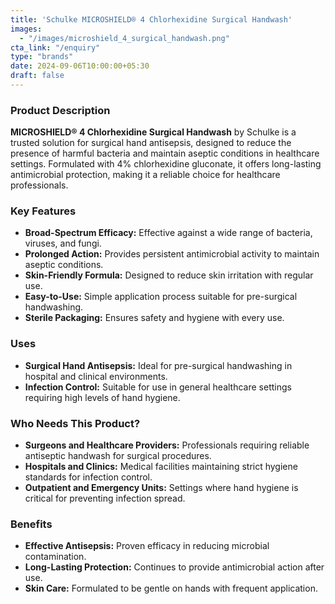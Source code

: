 ```yaml
---
title: 'Schulke MICROSHIELD® 4 Chlorhexidine Surgical Handwash'
images:
  - "/images/microshield_4_surgical_handwash.png"
cta_link: "/enquiry"
type: "brands"
date: 2024-09-06T10:00:00+05:30
draft: false
---
```


### Product Description

**MICROSHIELD® 4 Chlorhexidine Surgical Handwash** by Schulke is a trusted solution for surgical hand antisepsis, designed to reduce the presence of harmful bacteria and maintain aseptic conditions in healthcare settings. Formulated with 4% chlorhexidine gluconate, it offers long-lasting antimicrobial protection, making it a reliable choice for healthcare professionals.

### Key Features

- **Broad-Spectrum Efficacy:** Effective against a wide range of bacteria, viruses, and fungi.
- **Prolonged Action:** Provides persistent antimicrobial activity to maintain aseptic conditions.
- **Skin-Friendly Formula:** Designed to reduce skin irritation with regular use.
- **Easy-to-Use:** Simple application process suitable for pre-surgical handwashing.
- **Sterile Packaging:** Ensures safety and hygiene with every use.

### Uses

- **Surgical Hand Antisepsis:** Ideal for pre-surgical handwashing in hospital and clinical environments.
- **Infection Control:** Suitable for use in general healthcare settings requiring high levels of hand hygiene.

### Who Needs This Product?

- **Surgeons and Healthcare Providers:** Professionals requiring reliable antiseptic handwash for surgical procedures.
- **Hospitals and Clinics:** Medical facilities maintaining strict hygiene standards for infection control.
- **Outpatient and Emergency Units:** Settings where hand hygiene is critical for preventing infection spread.

### Benefits

- **Effective Antisepsis:** Proven efficacy in reducing microbial contamination.
- **Long-Lasting Protection:** Continues to provide antimicrobial action after use.
- **Skin Care:** Formulated to be gentle on hands with frequent application.
